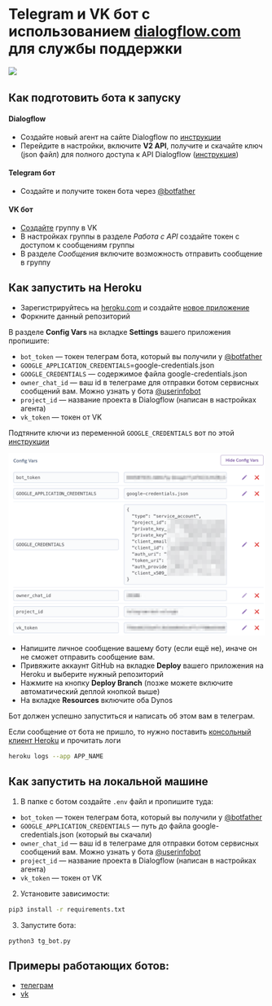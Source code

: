 # Telegram и VK бот с использованием [dialogflow.com](Dialogflow) для службы поддержки

![](https://raw.githubusercontent.com/tumkir/dvmn_support_bot/master/image/git_to_git.gif)

## Как подготовить бота к запуску

#### Dialogflow
* Создайте новый агент на сайте Dialogflow по [инструкции](https://cloud.google.com/dialogflow/docs/quick/build-agent])
* Перейдите в настройки, включите **V2 API**, получите и скачайте ключ (json файл) для полного доступа к API Dialogflow ([инструкция](https://dialogflow.com/docs/reference/v2-auth-setup))

#### Telegram бот
* Создайте и получите токен бота через [@botfather](https://t-do.ru/botfather)

#### VK бот
* [Создайте](https://vk.com/groups?tab=admin) группу в VK
* В настройках группы в разделе *Работа с API* создайте токен с доступом к сообщениям группы
* В разделе *Сообщения* включите возможность отправить сообщение в группу


## Как запустить на Heroku

* Зарегистрируйтесь на [heroku.com](https://www.heroku.com/) и создайте [новое приложение](https://dashboard.heroku.com/new-app)
* Форкните данный репозиторий

В разделе **Config Vars** на вкладке **Settings** вашего приложения пропишите:
- `bot_token` — токен телеграм бота, который вы получили у [@botfather](https://t-do.ru/botfather)
- `GOOGLE_APPLICATION_CREDENTIALS`=google-credentials.json
- `GOOGLE_CREDENTIALS` — содержимое файла google-credentials.json
- `owner_chat_id` — ваш id в телеграме для отправки ботом сервисных сообщений вам. Можно узнать у бота [@userinfobot](https://t-do.ru/userinfobot)
- `project_id` — название проекта в Dialogflow (написан в настройках агента)
- `vk_token` — токен от VK

Подтяните ключи из переменной `GOOGLE_CREDENTIALS` вот по этой [инструкции](https://stackoverflow.com/a/56818296/640260)

![config vars](https://raw.githubusercontent.com/tumkir/dvmn_support_bot/master/image/heroku_config_vars.png)


- Напишите личное сообщение вашему боту (если ещё не), иначе он не сможет отправить сообщение вам.
- Привяжите аккаунт GitHub на вкладке **Deploy** вашего приложения на Heroku и выберите нужный репозиторий
- Нажмите на кнопку **Deploy Branch** (позже можете включите автоматический деплой кнопкой выше)
- На вкладке **Resources** включите оба Dynos

Бот должен успешно запуститься и написать об этом вам в телеграм.

Если сообщение от бота не пришло, то нужно поставить [консольный клиент Heroku](https://devcenter.heroku.com/articles/heroku-cli#download-and-install) и прочитать логи

```bash
heroku logs --app APP_NAME
```

## Как запустить на локальной машине
  1. В папке с ботом создайте `.env` файл и пропишите туда:
  - `bot_token` — токен телеграм бота, который вы получили у [@botfather](https://t-do.ru/botfather)
  - `GOOGLE_APPLICATION_CREDENTIALS` — путь до файла google-credentials.json (который вы скачали)
  - `owner_chat_id` — ваш id в телеграме для отправки ботом сервисных сообщений вам. Можно узнать у бота [@userinfobot](https://t-do.ru/userinfobot)
  - `project_id` — название проекта в Dialogflow (написан в настройках агента)
  - `vk_token` — токен от VK
  2. Установите зависимости:
  ```bash
  pip3 install -r requirements.txt
  ```
  3. Запустите бота:
  ```python3
  python3 tg_bot.py
  ```

## Примеры работающих ботов:
- [телеграм](https://t-do.ru/tmkr_dvmn_support_bot)
- [vk](https://vk.com/im?sel=-185889474)